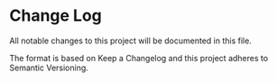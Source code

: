 # Change Log

All notable changes to this project will be documented in this file.

The format is based on Keep a Changelog and this project adheres to Semantic Versioning.